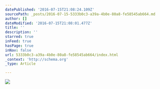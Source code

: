 ```yaml
---
datePublished: '2016-07-15T21:08:24.109Z'
sourcePath: _posts/2016-07-15-5333b0c3-a39a-4b0e-80a8-fe58545ab664.md
author: []
dateModified: '2016-07-15T21:08:01.477Z'
title: ''
description: ''
starred: true
inFeed: true
hasPage: true
inNav: false
url: 5333b0c3-a39a-4b0e-80a8-fe58545ab664/index.html
_context: 'http://schema.org'
_type: Article

---
```

![](https://the-grid-user-content.s3-us-west-2.amazonaws.com/2e3346ec-aa34-41e4-ab86-9906b68530db.jpg)